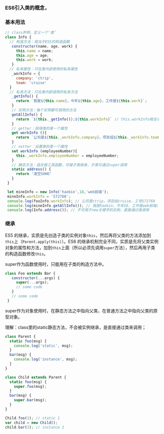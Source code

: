 ### ES6引入类的概念，

### 基本用法

```js
// class声明，定义一个‘类’
class Info {
  // 构造方法：相当于ES5的构造函数
   constructor(name, age, work) {
     this.name = name;
     this.age = age;
     this.work = work;
   }
  // 私有属性：只在类内部使用的私有属性
   _workInfo = {
     company: 'ctrip',
     team: 'cruise'
  }
  // 私有方法：只在类内部调用的私有方法
   _getInfo() {
     return `我是${this.name}，今年${this.age}，工作是${this.work}`;
   }   
   // 实例方法：每个实例都可调用的方法
   getAllInfo() {
     return `${this._getInfo()};${this.workInfo}` // this.workInfo相当于一个实例属性
   }
   // getter：获得类的某一个属性
   get workInfo (){
     return `公司是${this._workInfo.company}，项目组${this._workInfo.team}，工号${this._workInfo.employeeNumber || '未知'}`;
   }
   // setter：设置类的某一个属性
   set workInfo (employeeNumber){
     this._workInfo.employeeNumber = employeeNumber;
   }
   // 静态方法：适合做工具函数，可被子类继承，子类可通过super调用
   static address() {
     return '凌空SOHO'
   }
 }

 let mineInfo = new Info('haobin',18,'web前端');
 mineInfo.workInfo = 'S72768'; 
 console.log(fooInfo.workInfo); // 公司是ctrip，项目组cruise，工号S72768
 console.log(mineInfo.getAllInfo()); // 我是haobin，今年18，工作是web前端;公司是ctrip，项目组cruise，工号S72768
 console.log(Info.address()); // 不可用于new关键字的实例，直接通过类调用
```

### 继承

ES5 的继承，实质是先创造子类的实例对象`this`，然后再将父类的方法添加到`this`上（`Parent.apply(this)`）。ES6 的继承机制完全不同，实质是先将父类实例对象的属性和方法，加到`this`上面（所以必须先调用`super`方法），然后再用子类的构造函数修改`this`。

super作为函数使用时，只能用在子类的构造方法中。

```js
class Foo extends Bar {
   constructor(...args) {
     super(...args);
     // some code
   }
   // some code
 }
```

super作为对象使用时，在静态方法之中指向父类，在普通方法之中指向父类的原型对象。

理解：class里的static静态方法，不会被实例继承，是直接通过类来调用；

```js
class Parent {
  static foo(msg) {
    console.log('static', msg);
  }
  bar(msg) {
    console.log('instance', msg);
  }
}

class Child extends Parent {
  static foo(msg) {
    super.foo(msg);
  }
  bar(msg) {
    super.bar(msg);
  }
}

Child.foo(1); // static 1
var child = new Child();
child.bar(2); // instance 2
```



